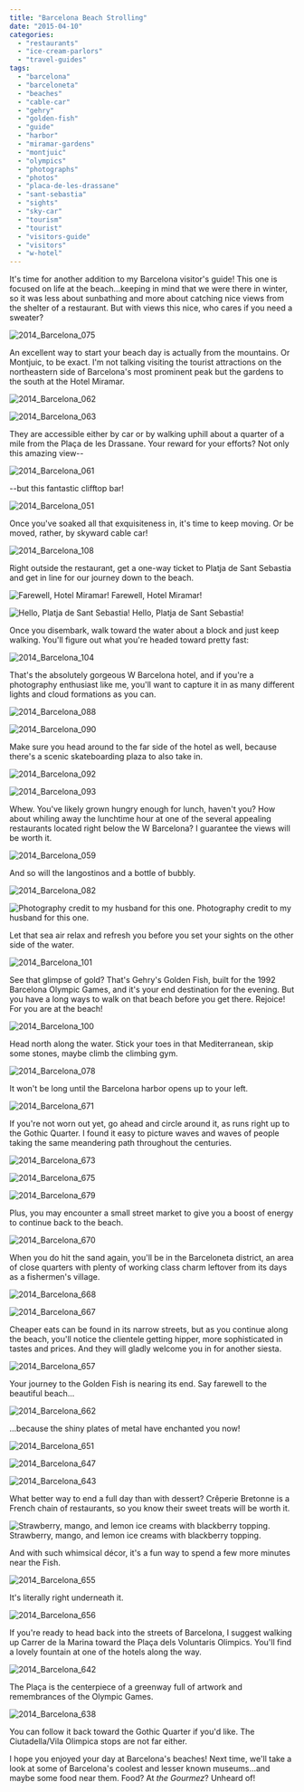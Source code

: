 ```yaml
---
title: "Barcelona Beach Strolling"
date: "2015-04-10"
categories:
  - "restaurants"
  - "ice-cream-parlors"
  - "travel-guides"
tags:
  - "barcelona"
  - "barceloneta"
  - "beaches"
  - "cable-car"
  - "gehry"
  - "golden-fish"
  - "guide"
  - "harbor"
  - "miramar-gardens"
  - "montjuic"
  - "olympics"
  - "photographs"
  - "photos"
  - "placa-de-les-drassane"
  - "sant-sebastia"
  - "sights"
  - "sky-car"
  - "tourism"
  - "tourist"
  - "visitors-guide"
  - "visitors"
  - "w-hotel"
---
```


It's time for another addition to my Barcelona visitor's guide! This one is focused on life at the beach…keeping in mind that we were there in winter, so it was less about sunbathing and more about catching nice views from the shelter of a restaurant. But with views this nice, who cares if you need a sweater?

![2014_Barcelona_075](http://s3.amazonaws.com/thegourmez-wpmedia/2015/04/2014_Barcelona_075-500x333.jpg)

An excellent way to start your beach day is actually from the mountains. Or Montjuic, to be exact. I'm not talking visiting the tourist attractions on the northeastern side of Barcelona's most prominent peak but the gardens to the south at the Hotel Miramar.

![2014_Barcelona_062](http://s3.amazonaws.com/thegourmez-wpmedia/2015/04/2014_Barcelona_062-500x343.jpg)

![2014_Barcelona_063](http://s3.amazonaws.com/thegourmez-wpmedia/2015/04/2014_Barcelona_063-500x333.jpg)

They are accessible either by car or by walking uphill about a quarter of a mile from the Plaça de les Drassane. Your reward for your efforts? Not only this amazing view--

![2014_Barcelona_061](http://s3.amazonaws.com/thegourmez-wpmedia/2015/04/2014_Barcelona_061-500x184.jpg)

\--but this fantastic clifftop bar!

![2014_Barcelona_051](http://s3.amazonaws.com/thegourmez-wpmedia/2015/04/2014_Barcelona_051-500x333.jpg)

Once you've soaked all that exquisiteness in, it's time to keep moving. Or be moved, rather, by skyward cable car!

![2014_Barcelona_108](http://s3.amazonaws.com/thegourmez-wpmedia/2015/04/2014_Barcelona_108-500x333.jpg)

Right outside the restaurant, get a one-way ticket to Platja de Sant Sebastia and get in line for our journey down to the beach.




<div class="caption">

![Farewell, Hotel Miramar!](http://s3.amazonaws.com/thegourmez-wpmedia/2015/04/2014_Barcelona_106-333x500.jpg) Farewell, Hotel Miramar!</div>





<div class="caption">

![Hello, Platja de Sant Sebastia!](http://s3.amazonaws.com/thegourmez-wpmedia/2015/04/2014_Barcelona_076-500x333.jpg) Hello, Platja de Sant Sebastia!</div>


Once you disembark, walk toward the water about a block and just keep walking. You'll figure out what you're headed toward pretty fast:

![2014_Barcelona_104](http://s3.amazonaws.com/thegourmez-wpmedia/2015/04/2014_Barcelona_104-500x333.jpg)

That's the absolutely gorgeous W Barcelona hotel, and if you're a photography enthusiast like me, you'll want to capture it in as many different lights and cloud formations as you can.

![2014_Barcelona_088](http://s3.amazonaws.com/thegourmez-wpmedia/2015/04/2014_Barcelona_088-500x392.jpg)

![2014_Barcelona_090](http://s3.amazonaws.com/thegourmez-wpmedia/2015/04/2014_Barcelona_090-500x333.jpg)

Make sure you head around to the far side of the hotel as well, because there's a scenic skateboarding plaza to also take in.

![2014_Barcelona_092](http://s3.amazonaws.com/thegourmez-wpmedia/2015/04/2014_Barcelona_092-369x500.jpg)

![2014_Barcelona_093](http://s3.amazonaws.com/thegourmez-wpmedia/2015/04/2014_Barcelona_093-500x333.jpg)

Whew. You've likely grown hungry enough for lunch, haven't you? How about whiling away the lunchtime hour at one of the several appealing restaurants located right below the W Barcelona? I guarantee the views will be worth it.

![2014_Barcelona_059](http://s3.amazonaws.com/thegourmez-wpmedia/2015/04/2014_Barcelona_059-500x154.jpg)

And so will the langostinos and a bottle of bubbly.

![2014_Barcelona_082](http://s3.amazonaws.com/thegourmez-wpmedia/2015/04/2014_Barcelona_082-500x235.jpg)




<div class="caption">

![Photography credit to my husband for this one.](http://s3.amazonaws.com/thegourmez-wpmedia/2015/04/becca-barcelona-500x309.jpg) Photography credit to my husband for this one.</div>


Let that sea air relax and refresh you before you set your sights on the other side of the water.

![2014_Barcelona_101](http://s3.amazonaws.com/thegourmez-wpmedia/2015/04/2014_Barcelona_1011-500x333.jpg)

See that glimpse of gold? That's Gehry's Golden Fish, built for the 1992 Barcelona Olympic Games, and it's your end destination for the evening. But you have a long ways to walk on that beach before you get there. Rejoice! For you are at the beach!

![2014_Barcelona_100](http://s3.amazonaws.com/thegourmez-wpmedia/2015/04/2014_Barcelona_100-500x333.jpg)

Head north along the water. Stick your toes in that Mediterranean, skip some stones, maybe climb the climbing gym.

![2014_Barcelona_078](http://s3.amazonaws.com/thegourmez-wpmedia/2015/04/2014_Barcelona_078-500x339.jpg)

It won't be long until the Barcelona harbor opens up to your left.

![2014_Barcelona_671](http://s3.amazonaws.com/thegourmez-wpmedia/2015/04/2014_Barcelona_671-500x135.jpg)

If you're not worn out yet, go ahead and circle around it, as runs right up to the Gothic Quarter. I found it easy to picture waves and waves of people taking the same meandering path throughout the centuries.

![2014_Barcelona_673](http://s3.amazonaws.com/thegourmez-wpmedia/2015/04/2014_Barcelona_673-500x377.jpg)

![2014_Barcelona_675](http://s3.amazonaws.com/thegourmez-wpmedia/2015/04/2014_Barcelona_675-500x434.jpg)

![2014_Barcelona_679](http://s3.amazonaws.com/thegourmez-wpmedia/2015/04/2014_Barcelona_679-500x333.jpg)

Plus, you may encounter a small street market to give you a boost of energy to continue back to the beach.

![2014_Barcelona_670](http://s3.amazonaws.com/thegourmez-wpmedia/2015/04/2014_Barcelona_670-500x333.jpg)

When you do hit the sand again, you'll be in the Barceloneta district, an area of close quarters with plenty of working class charm leftover from its days as a fishermen's village.

![2014_Barcelona_668](http://s3.amazonaws.com/thegourmez-wpmedia/2015/04/2014_Barcelona_668-333x500.jpg)

![2014_Barcelona_667](http://s3.amazonaws.com/thegourmez-wpmedia/2015/04/2014_Barcelona_667-500x333.jpg)

Cheaper eats can be found in its narrow streets, but as you continue along the beach, you'll notice the clientele getting hipper, more sophisticated in tastes and prices. And they will gladly welcome you in for another siesta.

![2014_Barcelona_657](http://s3.amazonaws.com/thegourmez-wpmedia/2015/04/2014_Barcelona_657-500x333.jpg)

Your journey to the Golden Fish is nearing its end. Say farewell to the beautiful beach...

![2014_Barcelona_662](http://s3.amazonaws.com/thegourmez-wpmedia/2015/04/2014_Barcelona_662-500x333.jpg)

…because the shiny plates of metal have enchanted you now!

![2014_Barcelona_651](http://s3.amazonaws.com/thegourmez-wpmedia/2015/04/2014_Barcelona_651-500x235.jpg)

![2014_Barcelona_647](http://s3.amazonaws.com/thegourmez-wpmedia/2015/04/2014_Barcelona_647-500x333.jpg)

![2014_Barcelona_643](http://s3.amazonaws.com/thegourmez-wpmedia/2015/04/2014_Barcelona_643-500x333.jpg)

What better way to end a full day than with dessert? Crêperie Bretonne is a French chain of restaurants, so you know their sweet treats will be worth it.




<div class="caption">

![Strawberry, mango, and lemon ice creams with blackberry topping.](http://s3.amazonaws.com/thegourmez-wpmedia/2015/04/2014_Barcelona_654-333x500.jpg) Strawberry, mango, and lemon ice creams with blackberry topping.</div>


And with such whimsical décor, it's a fun way to spend a few more minutes near the Fish.

![2014_Barcelona_655](http://s3.amazonaws.com/thegourmez-wpmedia/2015/04/2014_Barcelona_655-500x333.jpg)

It's literally right underneath it.

![2014_Barcelona_656](http://s3.amazonaws.com/thegourmez-wpmedia/2015/04/2014_Barcelona_656-333x500.jpg)

If you're ready to head back into the streets of Barcelona, I suggest walking up Carrer de la Marina toward the Plaça dels Voluntaris Olimpics. You'll find a lovely fountain at one of the hotels along the way.

![2014_Barcelona_642](http://s3.amazonaws.com/thegourmez-wpmedia/2015/04/2014_Barcelona_642-500x333.jpg)

The Plaça is the centerpiece of a greenway full of artwork and remembrances of the Olympic Games.

![2014_Barcelona_638](http://s3.amazonaws.com/thegourmez-wpmedia/2015/04/2014_Barcelona_638-333x500.jpg)

You can follow it back toward the Gothic Quarter if you'd like. The Ciutadella/Vila Olimpica stops are not far either.

I hope you enjoyed your day at Barcelona's beaches! Next time, we'll take a look at some of Barcelona's coolest and lesser known museums…and maybe some food near them. Food? At _the Gourmez_? Unheard of!
